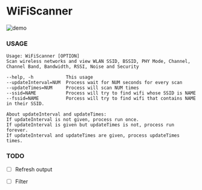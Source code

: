 # WiFiScanner

![demo](https://raw.githubusercontent.com/darg20127/WiFiScanner/master/Demo/demo.jpeg)

### USAGE
```
Usage: WiFiScanner [OPTION]
Scan wireless networks and view WLAN SSID, BSSID, PHY Mode, Channel, Channel Band, Bandwidth, RSSI, Noise and Security

--help, -h            This usage
--updateInterval=NUM  Process wait for NUM seconds for every scan
--updateTimes=NUM     Process will scan NUM times
--ssid=NAME           Process will try to find wifi whose SSID is NAME
--fssid=NAME          Porcess will try to find wifi that contains NAME in their SSID.

About updateInterval and updateTimes:
If updateInterval is not given, process run once.
If updateInterval is given but updateTimes is not, process run forever.
If updateInterval and updateTimes are given, process updateTimes times.
```

### TODO
- [ ] Refresh output
- [ ] Filter 



